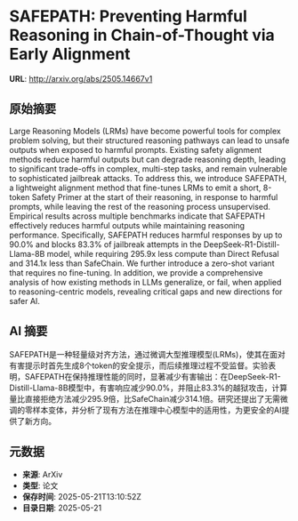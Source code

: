 # SAFEPATH: Preventing Harmful Reasoning in Chain-of-Thought via Early Alignment

**URL**: http://arxiv.org/abs/2505.14667v1

## 原始摘要

Large Reasoning Models (LRMs) have become powerful tools for complex problem
solving, but their structured reasoning pathways can lead to unsafe outputs
when exposed to harmful prompts. Existing safety alignment methods reduce
harmful outputs but can degrade reasoning depth, leading to significant
trade-offs in complex, multi-step tasks, and remain vulnerable to sophisticated
jailbreak attacks. To address this, we introduce SAFEPATH, a lightweight
alignment method that fine-tunes LRMs to emit a short, 8-token Safety Primer at
the start of their reasoning, in response to harmful prompts, while leaving the
rest of the reasoning process unsupervised. Empirical results across multiple
benchmarks indicate that SAFEPATH effectively reduces harmful outputs while
maintaining reasoning performance. Specifically, SAFEPATH reduces harmful
responses by up to 90.0% and blocks 83.3% of jailbreak attempts in the
DeepSeek-R1-Distill-Llama-8B model, while requiring 295.9x less compute than
Direct Refusal and 314.1x less than SafeChain. We further introduce a zero-shot
variant that requires no fine-tuning. In addition, we provide a comprehensive
analysis of how existing methods in LLMs generalize, or fail, when applied to
reasoning-centric models, revealing critical gaps and new directions for safer
AI.


## AI 摘要

SAFEPATH是一种轻量级对齐方法，通过微调大型推理模型(LRMs)，使其在面对有害提示时首先生成8个token的安全提示，而后续推理过程不受监督。实验表明，SAFEPATH在保持推理性能的同时，显著减少有害输出：在DeepSeek-R1-Distill-Llama-8B模型中，有害响应减少90.0%，并阻止83.3%的越狱攻击，计算量比直接拒绝方法减少295.9倍，比SafeChain减少314.1倍。研究还提出了无需微调的零样本变体，并分析了现有方法在推理中心模型中的适用性，为更安全的AI提供了新方向。

## 元数据

- **来源**: ArXiv
- **类型**: 论文
- **保存时间**: 2025-05-21T13:10:52Z
- **目录日期**: 2025-05-21
